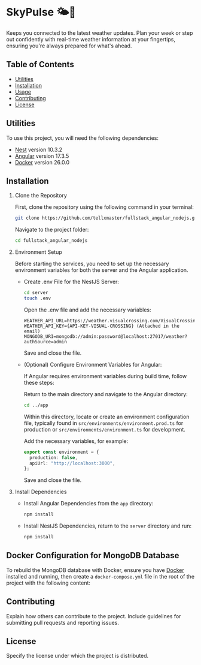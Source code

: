# SkyPulse 🌤️💨

Keeps you connected to the latest weather updates. Plan your week or step out confidently with real-time weather information at your fingertips, ensuring you're always prepared for what's ahead.

## Table of Contents

- [Utilities](#utilities)
- [Installation](#installation)
- [Usage](#usage)
- [Contributing](#contributing)
- [License](#license)

## Utilities

To use this project, you will need the following dependencies:

- [Nest](https://github.com/nestjs/nest) version 10.3.2
- [Angular](https://github.com/angular/angular) version 17.3.5
- [Docker](https://docs.docker.com/get-docker/) version 26.0.0

## Installation

1. Clone the Repository

   First, clone the repository using the following command in your terminal:

   ```bash
   git clone https://github.com/tellxmaster/fullstack_angular_nodejs.git
   ```

   Navigate to the project folder:

   ```bash
   cd fullstack_angular_nodejs
   ```

2. Environment Setup

   Before starting the services, you need to set up the necessary environment variables for both the server and the Angular application.

   - Create .env File for the NestJS Server:

     ```bash
     cd server
     touch .env
     ```

     Open the .env file and add the necessary variables:

     ```
     WEATHER_API_URL=https://weather.visualcrossing.com/VisualCrossingWebServices/rest/services/timeline/
     WEATHER_API_KEY={API-KEY-VISUAL-CROSSING} (Attached in the email)
     MONGODB_URI=mongodb://admin:password@localhost:27017/weather?authSource=admin
     ```

     Save and close the file.

   - (Optional) Configure Environment Variables for Angular:

     If Angular requires environment variables during build time, follow these steps:

     Return to the main directory and navigate to the Angular directory:

     ```bash
     cd ../app
     ```

     Within this directory, locate or create an environment configuration file, typically found in `src/environments/environment.prod.ts` for production or `src/environments/environment.ts` for development.

     Add the necessary variables, for example:

     ```ts
     export const environment = {
       production: false,
       apiUrl: "http://localhost:3000",
     };
     ```

     Save and close the file.

3. Install Dependencies

   - Install Angular Dependencies from the `app` directory:

     ```bash
     npm install
     ```

   - Install NestJS Dependencies, return to the `server` directory and run:

     ```bash
     npm install
     ```

## Docker Configuration for MongoDB Database

To rebuild the MongoDB database with Docker, ensure you have [Docker](https://docs.docker.com/get-docker/) installed and running, then create a `docker-compose.yml` file in the root of the project with the following content:

## Contributing

Explain how others can contribute to the project. Include guidelines for submitting pull requests and reporting issues.

## License

Specify the license under which the project is distributed.

```

```
